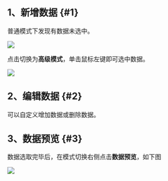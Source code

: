 ## 1、新增数据 {#1}

普通模式下发现有数据未选中。

![](http://ot891jgya.bkt.clouddn.com/888.png)

点击切换为**高级模式**，单击鼠标左键即可选中数据。

![](http://ot891jgya.bkt.clouddn.com/516145.jpg)



## 2、编辑数据 {#2}

可以自定义增加数据或删除数据。



## 3、数据预览 {#3}

数据选取完毕后，在模式切换右侧点击**数据预览**，如下图

![](http://ot891jgya.bkt.clouddn.com/2151.png)

